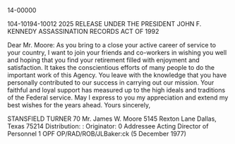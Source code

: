 14-00000
 
 
 104-10194-10012 2025 RELEASE UNDER THE PRESIDENT JOHN F. KENNEDY ASSASSINATION RECORDS ACT OF 1992
 
 
 
Dear Mr. Moore:
 As you bring to a close your active
career of service to your country, I want
to join your friends and co-workers in
wishing you well and hoping that you find
your retirement filled with enjoyment and
satisfaction.
 It takes the conscientious efforts of
many people to do the important work of
this Agency. You leave with the knowledge
that you have personally contributed to our
success in carrying out our mission. Your
faithful and loyal support has measured up
to the high ideals and traditions of the
Federal service.
 May I express to you my appreciation and
extend my best wishes for the years ahead.
 Yours sincerely,
 
 STANSFIELD TURNER
70
Mr. James W. Moore
5145 Rexton Lane
Dallas, Texas 75214
Distribution:
:
Originator:
0 Addressee
Acting Director of Personnel
1 OPF
OP/RAD/ROB/JLBaker:ck (5 December 1977)

